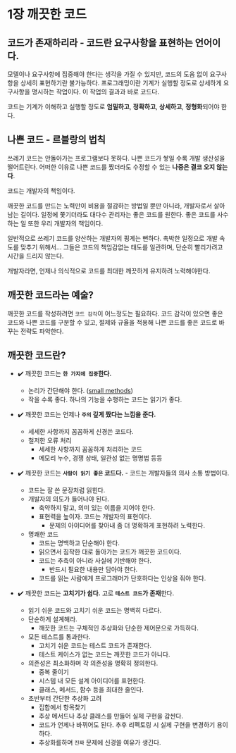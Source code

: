 # 1장 깨끗한 코드

## 코드가 존재하리라 - 코드란 요구사항을 표현하는 언어이다.

모델이나 요구사항에 집중해야 한다는 생각을 가질 수 있지만, 코드의 도움 없이 요구사항을 상세히 표현하기란 불가능하다.
프로그래밍이란 기계가 실행할 정도로 상세하게 요구사항을 명시하는 작업이다.
이 작업의 결과과 바로 코드다.

코드는 기계가 이해하고 실행할 정도로 **엄밀하고**, **정확하고**, **상세하고**, **정형화**되어야 한다.

## 나쁜 코드 - 르블랑의 법칙

쓰레기 코드는 안돌아가는 프로그램보다 못하다. 
나쁜 코드가 쌓일 수록 개발 생산성을 떨어트린다.
어떠한 이유로 나쁜 코드를 짰더라도 수정할 수 있는 **나중은 결코 오지 않는다**.

코드는 개발자의 책임이다. 

깨끗한 코드를 만드는 노력만이 비용을 절감하는 방법일 뿐만 아니라, 개발자로서 살아남는 길이다.
일정에 쫓기더라도 대다수 관리자는 좋은 코드를 원한다. 좋은 코드를 사수하는 일 또한 우리 개발자의 책임이다.

일반적으로 쓰레기 코드를 양산하는 개발자의 핑계는 뻔하다.
촉박한 일정으로 개발 속도를 맞추기 위해서...
그들은 코드의 책임감없는 태도를 일관하며, 단순히 빨리가려고 시간을 드리지 않는다.

개발자라면, 언제나 의식적으로 코드를 최대한 깨끗하게 유지하려 노력해야한다.

## 깨끗한 코드라는 예술?

깨끗한 코드를 작성하려면 `코드 감각`이 어느정도는 필요하다. 
코드 감각이 있으면 좋은 코드와 나쁜 코드를 구분할 수 있고, 절제와 규율을 적용해 나쁜 코드를 좋은 코드로 바꾸는 전략도 파악한다.

## 깨끗한 코드란?

- :heavy_check_mark: 깨끗한 코드는 **`한 가지에 집중`한다.**
  - 논리가 간단해야 한다. ([small methods](https://medium.com/javarevisited/a-key-to-clean-code-small-methods-cff120538eba))
  - 작을 수록 좋다. 하나의 기능을 수행하는 코드는 읽기가 좋다.

- :heavy_check_mark: 깨끗한 코드는 언제나 **`주의` 깊게 짰다는 느낌을 준다.**
  - 세세한 사항까지 꼼꼼하게 신경쓴 코드다.
  - 철저한 오류 처리
    - 세세한 사항까지 꼼꼼하게 처리하는 코드
    - 메모리 누수, 경쟁 상태, 일관성 없는 명명법 등등

- :heavy_check_mark: 깨끗한 코드는 **`사람이 읽기 좋은` 코드다.** - 코드는 개발자들의 의사 소통 방법이다. 
  - 코드는 잘 쓴 문장처럼 읽힌다.
  - 개발자의 의도가 들어나야 된다.
    - 축약하지 말고, 의미 있는 이름을 지어야 한다.
    - 표현력을 높이자. 코드는 개발자의 표현이다.
      - 문제의 아이디어를 찾아내 좀 더 명확하게 표현하려 노력한다.
  - 명쾌한 코드
    - 코드는 명백하고 단순해야 한다.
    - 읽으면서 짐작한 대로 돌아가는 코드가 깨끗한 코드이다.
    - 코드는 추측이 아니라 사실에 기반해야 한다. 
      - 반드시 필요한 내용만 담아야 한다.
    - 코드를 읽는 사람에게 프로그래머가 단호하다는 인상을 줘야 한다.

- :heavy_check_mark: 깨끗한 코드는 **고치기가 쉽다.** 고로 **`테스트 코드`가 존재**한다.
  - 읽기 쉬운 코드와 고치기 쉬운 코드는 명백히 다르다.
  - 단순하게 설계해라.
    - 깨끗한 코드는 구체적인 추상화와 단순한 제어문으로 가득하다.
  - 모든 테스트를 통과한다.
    - 고치기 쉬운 코드는 테스트 코드가 존재한다.
    - 테스트 케이스가 없는 코드는 깨끗한 코드가 아니다.
  - 의존성은 최소화하며 각 의존성을 명확히 정의한다.
    - 중복 줄이기
    - 시스템 내 모든 설계 아이디어를 표현한다.
    - 클래스, 메서드, 함수 등을 최대한 줄인다.
  - 초반부터 간단한 추상화 고려
    - 집합에서 항목찾기
    - 추상 메서드나 추상 클래스를 만들어 실제 구현을 감싼다.
    - 코드가 언제나 바뀌어도 된다. 추후 리펙토링 시 실제 구현을 변경하기 용이하다.
    - 추상화를하며 `진짜` 문제에 신경쓸 여유가 생긴다.


